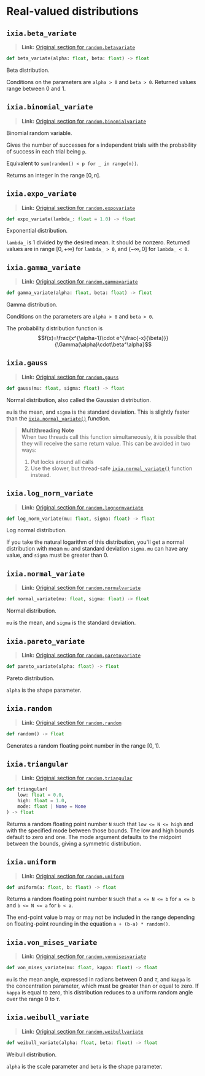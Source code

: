 # Real-valued distributions

## `ixia.beta_variate`

> **Link:** [Original section for `random.betavariate`](https://docs.python.org/3/library/random.html#random.betavariate)

```py
def beta_variate(alpha: float, beta: float) -> float
```

Beta distribution.

Conditions on the parameters are `alpha > 0` and `beta > 0`.
Returned values range between $0$ and $1$.

## `ixia.binomial_variate`

> **Link:** [Original section for `random.binomialvariate`](https://docs.python.org/3.12/library/random.html#random.binomialvariate)

Binomial random variable.

Gives the number of successes for `n` independent trials
with the probability of success in each trial being `p`.

Equivalent to `sum(random() < p for _ in range(n))`.

Returns an integer in the range $[0, n]$.


## `ixia.expo_variate`

> **Link:** [Original section for `random.expovariate`](https://docs.python.org/3/library/random.html#random.expovariate)

```py
def expo_variate(lambda_: float = 1.0) -> float
```

Exponential distribution.

`lambda_` is $1$ divided by the desired mean. It should be nonzero.
Returned values are in range $[0, +\infty)$ for `lambda_ > 0`,
and $(-\infty, 0]$ for `lambda_ < 0`.


## `ixia.gamma_variate`

> **Link:** [Original section for `random.gammavariate`](https://docs.python.org/3/library/random.html#random.gammavariate)

```py
def gamma_variate(alpha: float, beta: float) -> float
```

Gamma distribution.

Conditions on the parameters are `alpha > 0` and `beta > 0`.

The probability distribution function is
$$f(x)=\frac{x^{\alpha-1}\cdot e^{\frac{-x}{\beta}}}{\Gamma(\alpha)\cdot\beta^\alpha}$$

## `ixia.gauss`

> **Link:** [Original section for `random.gauss`](https://docs.python.org/3/library/random.html#random.gauss)

```py
def gauss(mu: float, sigma: float) -> float
```

Normal distribution, also called the Gaussian distribution.

`mu` is the mean, and `sigma` is the standard deviation. This is slightly
faster than the [`ixia.normal_variate()`](#ixianormal_variate) function.

> **Multithreading Note**  
> When two threads call this function simultaneously, it is possible that they
> will receive the same return value.
> This can be avoided in two ways:
> 1. Put locks around all calls
> 2. Use the slower, but thread-safe [`ixia.normal_variate()`](#ixianormal_variate)
> function instead.


## `ixia.log_norm_variate`

> **Link:** [Original section for `random.lognormvariate`](https://docs.python.org/3/library/random.html#random.lognormvariate)

```py
def log_norm_variate(mu: float, sigma: float) -> float
```

Log normal distribution.

If you take the natural logarithm of this distribution, you'll get a normal
distribution with mean `mu` and standard deviation `sigma`. `mu` can have any
value, and `sigma` must be greater than $0$.


## `ixia.normal_variate`

> **Link:** [Original section for `random.normalvariate`](https://docs.python.org/3/library/random.html#random.normalvariate)

```py
def normal_variate(mu: float, sigma: float) -> float
```

Normal distribution.

`mu` is the mean, and `sigma` is the standard deviation.


## `ixia.pareto_variate`

> **Link:** [Original section for `random.paretovariate`](https://docs.python.org/3/library/random.html#random.paretovariate)

```py
def pareto_variate(alpha: float) -> float
```

Pareto distribution.

`alpha` is the shape parameter.


## `ixia.random`

> **Link:** [Original section for `random.random`](https://docs.python.org/3/library/random.html#random.random)

```py
def random() -> float
```

Generates a random floating point number in the range $[0, 1)$.


## `ixia.triangular`

> **Link:** [Original section for `random.triangular`](https://docs.python.org/3/library/random.html#random.triangular)

```py
def triangular(
    low: float = 0.0,
    high: float = 1.0,
    mode: float | None = None
) -> float
```

Returns a random floating point number `N` such that `low <= N <= high` and
with the specified mode between those bounds. The low and high bounds default
to zero and one. The mode argument defaults to the midpoint between the
bounds, giving a symmetric distribution.


## `ixia.uniform`

> **Link:** [Original section for `random.uniform`](https://docs.python.org/3/library/random.html#random.uniform)

```py
def uniform(a: float, b: float) -> float
```

Returns a random floating point number `N` such that `a <= N <= b` for `a <= b`
and `b <= N <= a` for `b < a`.

The end-point value b may or may not be included in the range depending on
floating-point rounding in the equation `a + (b-a) * random()`.


## `ixia.von_mises_variate`

> **Link:** [Original section for `random.vonmisesvariate`](https://docs.python.org/3/library/random.html#random.vonmisesvariate)

```py
def von_mises_variate(mu: float, kappa: float) -> float
```

`mu` is the mean angle, expressed in radians between $0$
and $\tau$, and `kappa` is the concentration parameter, which must be
greater than or equal to zero. If `kappa` is equal to zero, this distribution
reduces to a uniform random angle over the range $0$ to $\tau$.


## `ixia.weibull_variate`

> **Link:** [Original section for `random.weibullvariate`](https://docs.python.org/3/library/random.html#random.weibullvariate)

```py
def weibull_variate(alpha: float, beta: float) -> float
```

Weibull distribution.

`alpha` is the scale parameter and `beta` is the shape parameter.
